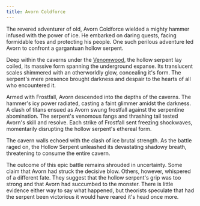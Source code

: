 ```yaml
---
title: Avorn Coldforce
---
```


The revered adventurer of old, Avorn Coldforce wielded a mighty hammer infused with the power of ice. He embarked on daring quests, facing formidable foes and protecting his people. One such perilous adventure led Avorn to confront a gargantuan hollow serpent.

Deep within the caverns under the [Venomwood](../Regions/kingsland-north/venomwood.md), the hollow serpent lay coiled, its massive form spanning the underground expanse. Its translucent scales shimmered with an otherworldly glow, concealing it's form. The serpent's mere presence brought darkness and despair to the hearts of all who encountered it.

Armed with Frostfall, Avorn descended into the depths of the caverns. The hammer's icy power radiated, casting a faint glimmer amidst the darkness. A clash of titans ensued as Avorn swung frostfall against the serpentine abomination. The serpent's venomous fangs and thrashing tail tested Avorn's skill and resolve. Each strike of Frostfall sent freezing shockwaves, momentarily disrupting the hollow serpent's ethereal form.

The cavern walls echoed with the clash of ice brutal strength. As the battle raged on, the Hollow Serpent unleashed its devastating shadowy breath, threatening to consume the entire cavern.

The outcome of this epic battle remains shrouded in uncertainty. Some claim that Avorn had struck the decisive blow. Others, however, whispered of a different fate. They suggest that the hollow serpent's grip was too strong and that Avorn had succumbed to the monster. There is little evidence either way to say what happened, but theorists speculate that had the serpent been victorious it would have reared it's head once more.